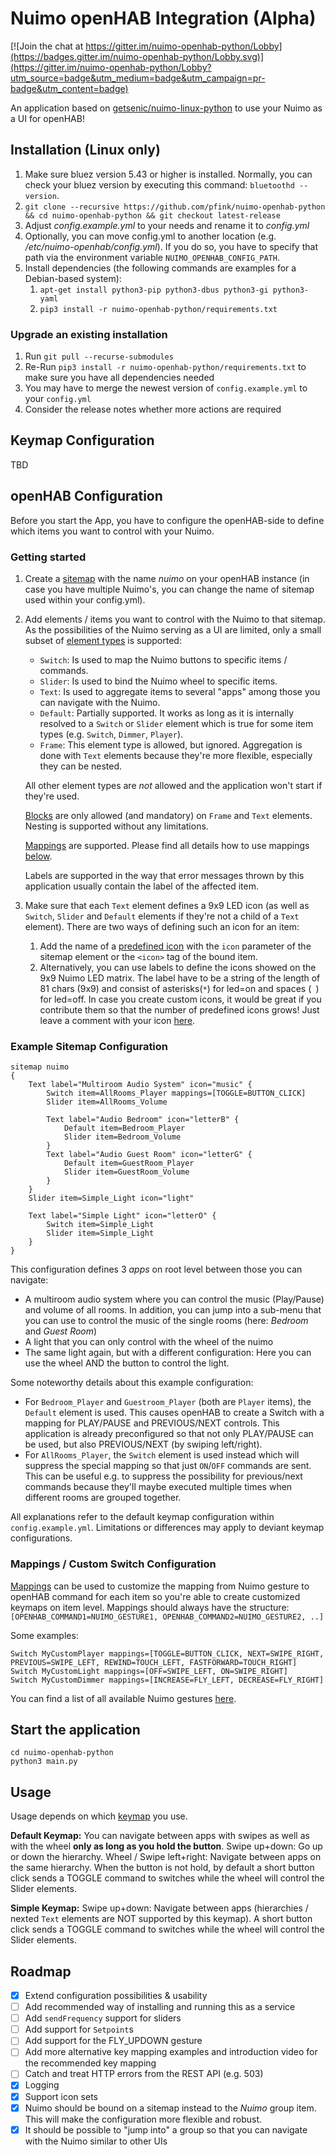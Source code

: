 # Nuimo openHAB Integration (Alpha)

[![Join the chat at https://gitter.im/nuimo-openhab-python/Lobby](https://badges.gitter.im/nuimo-openhab-python/Lobby.svg)](https://gitter.im/nuimo-openhab-python/Lobby?utm_source=badge&utm_medium=badge&utm_campaign=pr-badge&utm_content=badge)

An application based on [getsenic/nuimo-linux-python](https://github.com/getsenic/nuimo-linux-python) to use your Nuimo as a UI for openHAB!

## Installation (Linux only)

1. Make sure bluez version 5.43 or higher  is installed. Normally, you can check your bluez version by executing this command: `bluetoothd --version`.
1. `git clone --recursive https://github.com/pfink/nuimo-openhab-python && cd nuimo-openhab-python && git checkout latest-release`
1. Adjust *config.example.yml* to your needs and rename it to *config.yml*
1. Optionally, you can move config.yml to another location (e.g. */etc/nuimo-openhab/config.yml*). If you do so, you have to specify that path via the environment variable `NUIMO_OPENHAB_CONFIG_PATH`.
1. Install dependencies (the following commands are examples for a Debian-based system):
    1. `apt-get install python3-pip python3-dbus python3-gi python3-yaml`
    1. `pip3 install -r nuimo-openhab-python/requirements.txt`
    
### Upgrade an existing installation

1. Run `git pull --recurse-submodules`
1. Re-Run `pip3 install -r nuimo-openhab-python/requirements.txt` to make sure you have all dependencies needed
1. You may have to merge the newest version of `config.example.yml` to your `config.yml`
1. Consider the release notes whether more actions are required

## Keymap Configuration

TBD

## openHAB Configuration

Before you start the App, you have to configure the openHAB-side to define which items you want to control with your Nuimo.

### Getting started

1. Create a [sitemap](https://docs.openhab.org/configuration/sitemaps.html) with the name *nuimo* on your openHAB instance (in case you have multiple Nuimo's, you can change the name of
   sitemap used within your config.yml).
1. Add elements / items you want to control with the Nuimo to that sitemap. As the possibilities of the Nuimo serving as a 
   UI are limited, only a small subset of [element types](https://docs.openhab.org/configuration/sitemaps.html#element-types) is supported:
   - `Switch`: Is used to map the Nuimo buttons to specific items / commands.
   - `Slider`: Is used to bind the Nuimo wheel to specific items.
   - `Text`: Is used to aggregate items to several "apps" among those you can navigate with the Nuimo.
   - `Default`: Partially supported. It works as long as it is internally resolved to a `Switch` or `Slider` element
     which is true for some item types (e.g. `Switch`, `Dimmer`, `Player`).
   - `Frame`: This element type is allowed, but ignored. Aggregation is done with `Text` elements because they're
   more flexible, especially they can be nested.
   
   All other element types are *not* allowed and the application won't start if they're used.
   
   [Blocks](https://docs.openhab.org/configuration/sitemaps.html#concepts) are only allowed (and mandatory) on `Frame` and `Text` elements. Nesting is supported without any limitations.
   
   [Mappings](https://docs.openhab.org/configuration/sitemaps.html#mappings) are supported. Please find all details how
   to use mappings [below](https://github.com/pfink/nuimo-openhab-python#mappings--custom-switch-configuration).
   
   Labels are supported in the way that error messages thrown by this application usually contain the label of the affected item.
1. Make sure that each `Text` element defines a 9x9 LED icon (as well as `Switch`, `Slider` and `Default` elements
   if they're not a child of a `Text` element). There are two ways of defining such an icon for an item:
    1. Add the name of a [predefined icon](https://gist.github.com/pfink/7a468eb906644dc570cc28acb7c4d2b7) with the `icon` parameter of the sitemap element or the `<icon>` tag of the bound item.
    1. Alternatively, you can use labels to define the icons showed on the 9x9 Nuimo LED matrix. The label have to be a 
       string of the length of 81 chars (9x9) and consist of asterisks(`*`) for led=on and spaces (` `) for led=off.
       In case you create custom icons, it would be great if you contribute them so that the number of predefined icons
       grows! Just leave a comment with your icon [here](https://gist.github.com/pfink/7a468eb906644dc570cc28acb7c4d2b7#comments).

### Example Sitemap Configuration

```
sitemap nuimo
{
    Text label="Multiroom Audio System" icon="music" {
        Switch item=AllRooms_Player mappings=[TOGGLE=BUTTON_CLICK]
        Slider item=AllRooms_Volume
        
        Text label="Audio Bedroom" icon="letterB" {
            Default item=Bedroom_Player
            Slider item=Bedroom_Volume
        }
        Text label="Audio Guest Room" icon="letterG" {
            Default item=GuestRoom_Player
            Slider item=GuestRoom_Volume
        }
    }
    Slider item=Simple_Light icon="light"
    
    Text label="Simple Light" icon="letterO" {
        Switch item=Simple_Light
        Slider item=Simple_Light
    }
}
```

This configuration defines 3 _apps_ on root level between those you can navigate:
- A multiroom audio system where you can control the music (Play/Pause) and volume of all rooms.
  In addition, you can jump into a sub-menu that you can use to control the music of the single rooms (here: _Bedroom_ and _Guest Room_)
- A light that you can only control with the wheel of the nuimo
- The same light again, but with a different configuration: Here you can use the wheel AND the button to control the light.

Some noteworthy details about this example configuration:
- For `Bedroom_Player` and `Guestroom_Player` (both are `Player` items), the `Default` element is used.
  This causes openHAB to create a Switch with a mapping for PLAY/PAUSE and PREVIOUS/NEXT controls. This application
  is already preconfigured so that not only PLAY/PAUSE can be used, but also PREVIOUS/NEXT (by swiping left/right).
- For `AllRooms_Player`, the `Switch` element is used instead which will suppress the special mapping so that just
  `ON`/`OFF` commands are sent. This can be useful e.g. to suppress the possibility for previous/next commands because
  they'll maybe executed multiple times when different rooms are grouped together.

All explanations refer to the default keymap configuration within `config.example.yml`. Limitations or differences may apply to deviant keymap configurations.

### Mappings / Custom Switch Configuration

[Mappings](https://docs.openhab.org/configuration/sitemaps.html#mappings) can be used to customize the mapping from
Nuimo gesture to openHAB command for each item so you're able to create customized keymaps on item level. Mappings
should always have the structure: `[OPENHAB_COMMAND1=NUIMO_GESTURE1, OPENHAB_COMMAND2=NUIMO_GESTURE2, ..]`

Some examples: 
```
Switch MyCustomPlayer mappings=[TOGGLE=BUTTON_CLICK, NEXT=SWIPE_RIGHT, PREVIOUS=SWIPE_LEFT, REWIND=TOUCH_LEFT, FASTFORWARD=TOUCH_RIGHT]
Switch MyCustomLight mappings=[OFF=SWIPE_LEFT, ON=SWIPE_RIGHT]
Switch MyCustomDimmer mappings=[INCREASE=FLY_LEFT, DECREASE=FLY_RIGHT]
```

You can find a list of all available Nuimo gestures [here](https://github.com/getsenic/nuimo-linux-python/blob/0.3.6/nuimo/nuimo.py#L398).

## Start the application

```
cd nuimo-openhab-python
python3 main.py
```

## Usage

Usage depends on which [keymap](examples/keymaps) you use.

**Default Keymap:** You can navigate between apps with swipes as well as with the wheel **only as long as you hold the button**.
Swipe up+down: Go up or down the hierarchy. Wheel / Swipe left+right: Navigate between apps on the same hierarchy. When
the button is not hold, by default a short button click sends a TOGGLE command to switches while the wheel will control
the Slider elements.

**Simple Keymap:** 
Swipe up+down: Navigate between apps (hierarchies / nexted `Text` elements are NOT supported by this keymap).
A short button click sends a TOGGLE command to switches while the wheel will control the Slider elements.

## Roadmap
- [x] Extend configuration possibilities & usability
- [ ] Add recommended way of installing and running this as a service
- [ ] Add `sendFrequency` support for sliders
- [ ] Add support for `Setpoint`s
- [ ] Add support for the FLY_UPDOWN gesture
- [ ] Add more alternative key mapping examples and introduction video for the recommended key mapping
- [ ] Catch and treat HTTP errors from the REST API (e.g. 503)
- [x] Logging
- [x] Support icon sets
- [x] Nuimo should be bound on a sitemap instead to the *Nuimo* group item. This will make the configuration more flexible and robust.
- [x] It should be possible to "jump into" a group so that you can navigate with the Nuimo similar to other UIs
